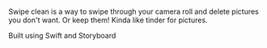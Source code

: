 Swipe clean is a way to swipe through your camera roll and delete pictures you don't want. Or keep them! Kinda like tinder for pictures.


Built using Swift and Storyboard
